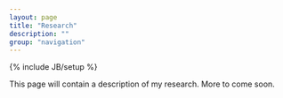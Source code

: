 ```yaml
---
layout: page
title: "Research"
description: ""
group: "navigation"
---
```

{% include JB/setup %}

This page will contain a description of my research. More to come soon.